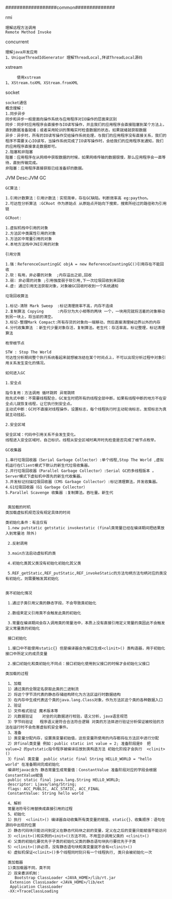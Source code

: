 ##################common##############

rmi

	理解远程方法调用
	Remote Method Invoke    
	   
concurrent   

	理解java并发应用
	1、UniqueThreadIdGenerator 理解ThreadLocal,拜读ThreadLocal源码
	
xstream

         使用xstream
    1、XStream.toXML XStream.fromXML
    
socket
	
	socket通信
	概念理解：
	1.同步异步
	同步和异步一般是面向操作系统与应用程序对IO操作的层面来区别
	同步：同步时应用程序会直接参与IO读写操作，并且我们的应用程序会直接阻塞到某个方法上，直到数据准备就绪；或者采用轮训的策略实时检查数据的状态，如果就绪就获取数据
	异步：异步时，所有的IO读写操作交给操作系统处理，与我们的应用程序没有直接关系，我们的程序不需要关心IO读写，当操作系统完成了IO读写操作时，会给我们的应用程序发通知，我们的应用程序直接拿走数据即可。
	2.阻塞和非阻塞
	阻塞：应用程序在从网络中获取数据的时候，如果网络传输的数据很慢，那么应用程序会一直等待，直到传输完成。
	非阻塞：应用程序直接获取已经准备好的数据。
	
JVM
	Desc:JVM GC 
	
	GC算法：
	
	1.引用计数算法：引用计数法：实现简单，存在GC缺陷。判断效率高 eg:paython。
	2.可达性分析算法 :GCRoot 作为原始点 从原始点开始向下搜索，搜索所经过的路径称为引用链
	
	GCRoot:
	
	1.虚拟机栈中引用的对象
	2.方法区中类属性引用的对象
	3.方法区中常量引用的对象
	4.本地方法栈中JNI引用的对象

	引用分类
	
	1.强：ReferenceCountingGC objA = new ReferenceCountingGC()引用存在不能回收
	2.软：有用，非必要的对象  ;内存溢出之前,回收
	3.弱: 非必需的对象 ;引用强度弱于软引用,下一次垃圾回收到来回收
	4.虚: 通过引用无法获取对象，对象被GC回收时收到一个系统通知

	垃圾回收算法
	
	1.标记-清除 Mark Sweep  :标记清理效率不高，内存不连续
	2.复制算法 Copying      :内存分为大小相等的两块 一个，一块用完就将活着的对象移动到另一块上，将当前的清空。
	3.标记-整理Mark Compact:所有存货的对象向一端移动，然后直接清理掉边界以外的内存
	4.分代收集算法 ：新生代少量对象存活，复制算法。老生代：存活率高，标记整理，标记清理算法
	
	枚举根节点
	
	STW : Stop The World
	可达性分析期间整个执行系统看起来就想被冻结在某个时间点上，不可以出现分析过程中对象引用关系发生变化的情况。
	
	如何进入GC
	
	1.安全点

	指令复用：方法调用 循环跳转 异常跳转
	抢先式中断：不需要线程配合，GC发生时把所有的线程全部中断，如果有线程中断的地方不在安全点儿就恢复线程，让它执行到安全点。
	主动式中断：GC时不直接对线程操作，设置标志，每个线程执行时主动轮询标志，发现标志为真就主动挂起。
	
	2.安全区域
	
	安全区域：代码中引用关系不会发生变化。
	线程进入安全区域时，自己标识。线程从安全区域时离开时先检查是否完成了根节点枚举。
	
	GC收集器
	
	1.串行垃圾回收器（Serial Garbage Collector）:单个线程,Stop The World ,虚拟机运行在Client模式下默认的新生代垃圾收集器。
	2.并行垃圾回收器（Parallel Garbage Collector）:Serial GC的多线程版本 。Server模式下虚拟机中首先的新生代收集器。
	3.并发标记扫描垃圾回收器（CMS Garbage Collector）:标记清理算法，并发收集器。
	4.G1垃圾回收器（G1 Garbage Collector）
	5.Parallel Scavenge 收集器 :复制算法。吞吐量。新生代
	
	
	 类加载的时机
 	类加载虚拟机规范没有规定具体的时间
 
 	类初始化条件：有且仅有
	 1.new putstatic getstatic invokestatic (final类常量已经在编译期间把结果放入到常量池 除外)
	 
	 2.反射调用
	 
	 3.main方法启动虚拟机的类
	
	 4.初始化类其父类没有初始化初始化其父类
 
 	 5.REF_getStatic,REF_putStatic,REF_invokeStatic的方法句柄方法句柄对应的类没有初始化，则需要触发其初始化
 
 
 	类不初始化情况
 
	 1.通过子类引用父类的静态字段，不会导致类初始化
	 
	 2.数组来定义引用类不会触发此类的初始化
	 
	 3.常量在编译期间会存入调用类的常量池中，本质上没有直接引用定义常量的类因此不会触发定义常量类的初始化
	 
	 接口初始化
 
	 1.接口中不能使用static{} 但是编译器会为接口生成<clinit>() 类构造器，用于初始化接口中所定义的成员变量
	 
	 2.接口初始化和类初始化不同点：接口初始化使用到父接口的时候才会初始化父接口
 
 	类加载的过程
 	
	 1、加载
	 1）通过类的全限定名获取此类的二进制流
	 2）将这个字节流代表的静态存储结构转化为方法区运行时数据结构
	 3）在内存中生成代表这个类的java.lang.Class对象，作为方法区这个类的各种数据入口
	 2、验证
	 1）文件格式验证 魔术版本等
	 2）元数据验证    对垒的元数据进行校验，语义分析，java语言规范
	 3）字节码验证   程序语义是符合合法符合逻辑 对类的方法体进行验证分析保证被校验的方法在运行时不会危害虚拟机安全事件。
	 3、准备
	 1）类变量分配内存，设置类变量初始值，这些变量所使用的内存都将在方法区中进行分配 
	 2）非final类变量 例如：public static int value = 2; 准备阶段是0  把 value=2 的putstatic指令程序被编译后放到类构造方法 初始化阶段才会执行  <clinit>() 
	 3）final 类变量  public static final String HELLO_WORLD = "hello world" 在准备期间完成初始化
	 编译时javac会为 静态常量生成常量值：ConstantValue 准备阶段对应的字段会根据ConstantValue赋值
	 public static final java.lang.String HELLO_WORLD;
	 descriptor: Ljava/lang/String;
	 flags: ACC_PUBLIC, ACC_STATIC, ACC_FINAL
	 ConstantValue: String hello world
	 
	 4、解析
	 常量池符号引用替换成直接引用的过程
	 5、初始化
	 1）执行  <clinit>() 编译器自动收集所有类变量的赋值、static{}、收集顺序：语句在源码中出现的位置
	 2）静态代码块只能访问到定义在静态代码块之前的变量，定义在之后的变量只能赋值不能访问
	 3）<clinit>()和实例的<init>()方法不同，不用显示调用父类的 <clinit>()
	 4）父类的初始化要优先于子类的初始化父类的静态语句块执行要优先于子类
	 5）<clinit>()非必须，没有静态语句块和类变量就不会有<clinit>()
	 6）虚拟机保证<clinit>()多个线程同时刻只有一个线程执行, 类只会被初始化一次

	 类加载器
	 1)类加载器不同，类不同
	 2）双亲委派机制：
	 	Bootstrap ClassLoader <JAVA_HOME>/lib/rt.jar
	  Extension ClassLoader <JAVA_HOME>/lib/ext
	  Application ClassLoader 
	 -XX:+TraceClassLoading
		
	